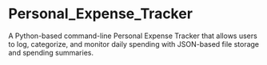 # Personal_Expense_Tracker
A Python-based command-line Personal Expense Tracker that allows users to log, categorize, and monitor daily spending with JSON-based file storage and spending summaries.

